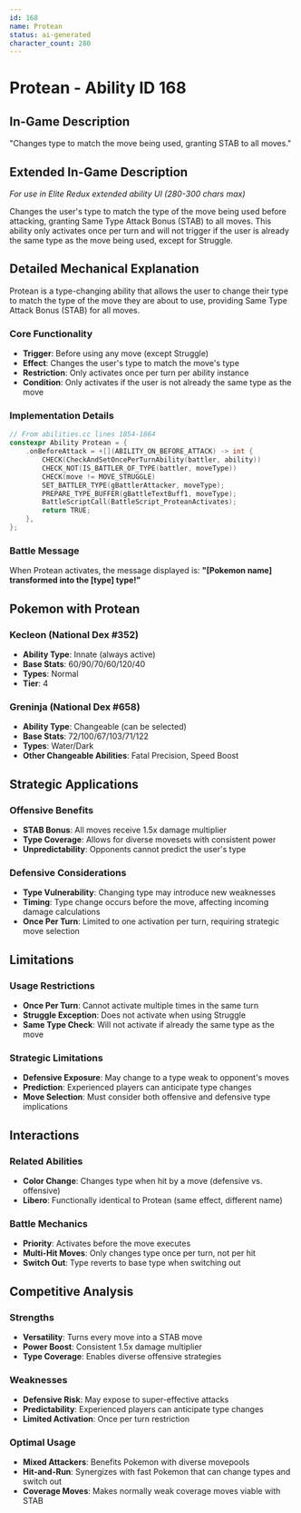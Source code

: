 ```yaml
---
id: 168
name: Protean
status: ai-generated
character_count: 280
---
```


# Protean - Ability ID 168

## In-Game Description
"Changes type to match the move being used, granting STAB to all moves."

## Extended In-Game Description
*For use in Elite Redux extended ability UI (280-300 chars max)*

Changes the user's type to match the type of the move being used before attacking, granting Same Type Attack Bonus (STAB) to all moves. This ability only activates once per turn and will not trigger if the user is already the same type as the move being used, except for Struggle.

## Detailed Mechanical Explanation

Protean is a type-changing ability that allows the user to change their type to match the type of the move they are about to use, providing Same Type Attack Bonus (STAB) for all moves.

### Core Functionality
- **Trigger**: Before using any move (except Struggle)
- **Effect**: Changes the user's type to match the move's type
- **Restriction**: Only activates once per turn per ability instance
- **Condition**: Only activates if the user is not already the same type as the move

### Implementation Details
```cpp
// From abilities.cc lines 1854-1864
constexpr Ability Protean = {
    .onBeforeAttack = +[](ABILITY_ON_BEFORE_ATTACK) -> int {
        CHECK(CheckAndSetOncePerTurnAbility(battler, ability))
        CHECK_NOT(IS_BATTLER_OF_TYPE(battler, moveType))
        CHECK(move != MOVE_STRUGGLE)
        SET_BATTLER_TYPE(gBattlerAttacker, moveType);
        PREPARE_TYPE_BUFFER(gBattleTextBuff1, moveType);
        BattleScriptCall(BattleScript_ProteanActivates);
        return TRUE;
    },
};
```

### Battle Message
When Protean activates, the message displayed is:
**"[Pokemon name] transformed into the [type] type!"**

## Pokemon with Protean

### Kecleon (National Dex #352)
- **Ability Type**: Innate (always active)
- **Base Stats**: 60/90/70/60/120/40
- **Types**: Normal
- **Tier**: 4

### Greninja (National Dex #658)
- **Ability Type**: Changeable (can be selected)
- **Base Stats**: 72/100/67/103/71/122
- **Types**: Water/Dark
- **Other Changeable Abilities**: Fatal Precision, Speed Boost

## Strategic Applications

### Offensive Benefits
- **STAB Bonus**: All moves receive 1.5x damage multiplier
- **Type Coverage**: Allows for diverse movesets with consistent power
- **Unpredictability**: Opponents cannot predict the user's type

### Defensive Considerations
- **Type Vulnerability**: Changing type may introduce new weaknesses
- **Timing**: Type change occurs before the move, affecting incoming damage calculations
- **Once Per Turn**: Limited to one activation per turn, requiring strategic move selection

## Limitations

### Usage Restrictions
- **Once Per Turn**: Cannot activate multiple times in the same turn
- **Struggle Exception**: Does not activate when using Struggle
- **Same Type Check**: Will not activate if already the same type as the move

### Strategic Limitations
- **Defensive Exposure**: May change to a type weak to opponent's moves
- **Prediction**: Experienced players can anticipate type changes
- **Move Selection**: Must consider both offensive and defensive type implications

## Interactions

### Related Abilities
- **Color Change**: Changes type when hit by a move (defensive vs. offensive)
- **Libero**: Functionally identical to Protean (same effect, different name)

### Battle Mechanics
- **Priority**: Activates before the move executes
- **Multi-Hit Moves**: Only changes type once per turn, not per hit
- **Switch Out**: Type reverts to base type when switching out

## Competitive Analysis

### Strengths
- **Versatility**: Turns every move into a STAB move
- **Power Boost**: Consistent 1.5x damage multiplier
- **Type Coverage**: Enables diverse offensive strategies

### Weaknesses
- **Defensive Risk**: May expose to super-effective attacks
- **Predictability**: Experienced players can anticipate type changes
- **Limited Activation**: Once per turn restriction

### Optimal Usage
- **Mixed Attackers**: Benefits Pokemon with diverse movepools
- **Hit-and-Run**: Synergizes with fast Pokemon that can change types and switch out
- **Coverage Moves**: Makes normally weak coverage moves viable with STAB